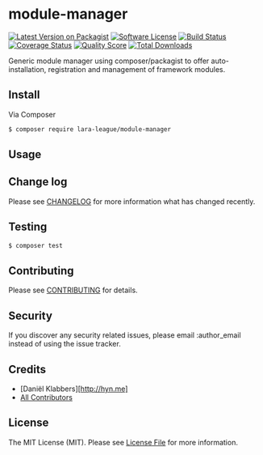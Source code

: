 # module-manager

[![Latest Version on Packagist][ico-version]][link-packagist]
[![Software License][ico-license]](LICENSE.md)
[![Build Status][ico-travis]][link-travis]
[![Coverage Status][ico-scrutinizer]][link-scrutinizer]
[![Quality Score][ico-code-quality]][link-code-quality]
[![Total Downloads][ico-downloads]][link-downloads]

Generic module manager using composer/packagist to offer auto-installation, registration and management
of framework modules.

## Install

Via Composer

``` bash
$ composer require lara-league/module-manager
```

## Usage



## Change log

Please see [CHANGELOG](CHANGELOG.md) for more information what has changed recently.

## Testing

``` bash
$ composer test
```

## Contributing

Please see [CONTRIBUTING](CONTRIBUTING.md) for details.

## Security

If you discover any security related issues, please email :author_email instead of using the issue tracker.

## Credits

- [Daniël Klabbers][http://hyn.me]
- [All Contributors][link-contributors]

## License

The MIT License (MIT). Please see [License File](LICENSE.md) for more information.

[ico-version]: https://img.shields.io/packagist/v/lara-league/module-manager.svg?style=flat-square
[ico-license]: https://img.shields.io/badge/license-MIT-brightgreen.svg?style=flat-square
[ico-travis]: https://img.shields.io/travis/lara-league/module-manager/master.svg?style=flat-square
[ico-scrutinizer]: https://img.shields.io/scrutinizer/coverage/g/lara-league/module-manager.svg?style=flat-square
[ico-code-quality]: https://img.shields.io/scrutinizer/g/lara-league/module-manager.svg?style=flat-square
[ico-downloads]: https://img.shields.io/packagist/dt/lara-league/module-manager.svg?style=flat-square

[link-packagist]: https://packagist.org/packages/lara-league/module-manager
[link-travis]: https://travis-ci.org/lara-league/module-manager
[link-scrutinizer]: https://scrutinizer-ci.com/g/lara-league/module-manager/code-structure
[link-code-quality]: https://scrutinizer-ci.com/g/lara-league/module-manager
[link-downloads]: https://packagist.org/packages/lara-league/module-manager
[link-author]: https://github.com/luceos
[link-contributors]: ../../contributors
